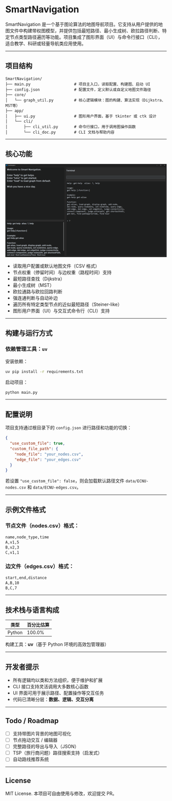 # SmartNavigation

SmartNavigation 是一个基于图论算法的地图导航项目。它支持从用户提供的地图文件中构建带权图模型，并提供包括最短路径、最小生成树、欧拉路径判断、特定节点类型路径遍历等功能。项目集成了图形界面（UI）与命令行接口（CLI），适合教学、科研或轻量导航类应用使用。

---

## 项目结构

```
SmartNavigation/
├── main.py                   # 项目主入口，读取配置、构建图、启动 UI
├── config.json               # 配置文件，定义默认或自定义地图文件路径
├── core/
│   └── graph_util.py         # 核心逻辑模块：图的构建、算法实现（Dijkstra、MST等）
├── app/
│   ├── ui.py                 # 图形用户界面，基于 tkinter 或 ctk 设计
│   └── cli/
│       ├── cli_util.py       # 命令行接口，用于调用图操作函数
│       └── cli_doc.py        # CLI 文档与帮助内容
```

---

## 核心功能

![](./data/pic/pic00.png)

* 读取用户配置或默认地图文件（CSV 格式）
* 节点权重（停留时间）与边权重（路程时间）支持
* 最短路径查找（Dijkstra）
* 最小生成树（MST）
* 欧拉通路与欧拉回路判断
* 强连通判断与自动补边
* 遍历所有特定类型节点的近似最短路径（Steiner-like）
* 图形用户界面（UI）与交互式命令行（CLI）支持

---

## 构建与运行方式

### 依赖管理工具：`uv`

安装依赖：

```bash
uv pip install -r requirements.txt
```

启动项目：

```bash
python main.py
```

---

## 配置说明

项目支持通过根目录下的 `config.json` 进行路径和功能的切换：

```json
{
  "use_custom_file": true,
  "custom_file_path": {
    "node_file": "your_nodes.csv",
    "edge_file": "your_edges.csv"
  }
}
```

若设置 `"use_custom_file": false`，则会加载默认路径文件 `data/ECNU-nodes.csv` 和 `data/ECNU-edges.csv`。

---

## 示例文件格式

### 节点文件（nodes.csv）格式：

```csv
name,node_type,time
A,v1,5
B,v2,3
C,v1,1
```

### 边文件（edges.csv）格式：

```csv
start,end,distance
A,B,10
B,C,7
```

---

## 技术栈与语言构成

| 类型   | 百分比估算 |
| ------ | ---------- |
| Python | 100.0%     |

构建工具：**uv**（基于 Python 环境的高效包管理器）

---

## 开发者提示

* 所有逻辑均以类和方法组织，便于维护和扩展
* CLI 接口支持灵活调用大多数核心函数
* UI 界面可用于展示路径、配置操作等交互任务
* 代码已清晰分层：**数据、逻辑、交互分离**

---

## Todo / Roadmap

* [ ] 支持带图片背景的地图可视化
* [ ] 节点拖动交互 / 编辑器
* [ ] 完整路径的导出与导入（JSON）
* [ ] TSP（旅行商问题）路径搜索支持（启发式）
* [ ] 自动路线推荐系统

---

## License

MIT License. 本项目可自由使用与修改，欢迎提交 PR。
